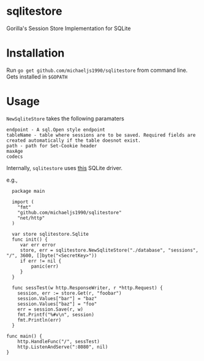 sqlitestore
==========

Gorilla's Session Store Implementation for SQLite

Installation
===========

Run `go get github.com/michaeljs1990/sqlitestore` from command line. Gets installed in `$GOPATH`

Usage
=====

`NewSqliteStore` takes the following paramaters

    endpoint - A sql.Open style endpoint
    tableName - table where sessions are to be saved. Required fields are created automatically if the table doesnot exist.
    path - path for Set-Cookie header
    maxAge
    codecs

Internally, `sqlitestore` uses [this](https://github.com/mattn/go-sqlite3) SQLite driver.

e.g.,


      package main

      import (
  	    "fmt"
  	    "github.com/michaeljs1990/sqlitestore"
  	    "net/http"
      )
      
      var store sqlitestore.Sqlite
      func init() {
         var err error
         store, err = sqlitestore.NewSqliteStore("./database", "sessions", "/", 3600, []byte("<SecretKey>"))
         if err != nil {
             panic(err)
         } 
      }
      
      func sessTest(w http.ResponseWriter, r *http.Request) {
  	    session, err := store.Get(r, "foobar")
  	    session.Values["bar"] = "baz"
  	    session.Values["baz"] = "foo"
  	    err = session.Save(r, w)
  	    fmt.Printf("%#v\n", session)
  	    fmt.Println(err)
      }

    func main() {
    	http.HandleFunc("/", sessTest)
    	http.ListenAndServe(":8080", nil)
    }
